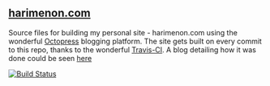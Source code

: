 ## [harimenon.com](http://www.harimenon.com)

Source files for building my personal site - harimenon.com using the wonderful [Octopress](http://octopress.org) blogging platform. The site gets built on every commit to this repo, thanks to the wonderful [Travis-CI](bttp://travis-ci.org). A blog detailing how it was done could be seen [here](http://www.harimenon.com/blog/2013/01/27/auto-deploying-to-my-octopress-blog/)

[![Build Status](https://travis-ci.org/floydpink/harimenon.com.png?branch=master)](https://travis-ci.org/floydpink/harimenon.com)
